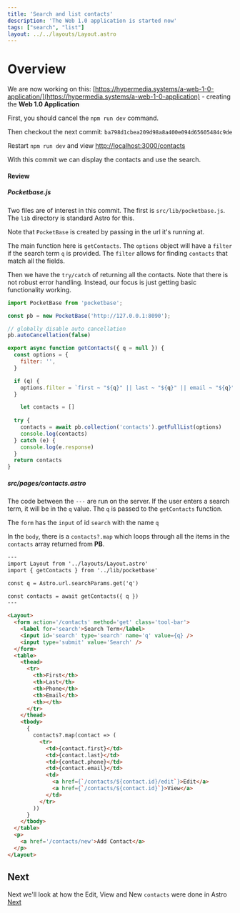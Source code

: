 ```yaml
---
title: 'Search and list contacts'
description: 'The Web 1.0 application is started now'
tags: ["search", "list"]
layout: ../../layouts/Layout.astro
---
```

# Overview 
We are now working on this: [https://hypermedia.systems/a-web-1-0-application/](https://hypermedia.systems/a-web-1-0-application) - creating the **Web 1.0 Application**

First, you should cancel the `npm run dev` command.

Then checkout the next commit: `ba798d1cbea209d98a8a400e094d65605484c9de`

Restart `npm run dev` and view [http://localhost:3000/contacts](http://localhost:3000/contacts)

With this commit we can display the contacts and use the search.

#### Review
##### Pocketbase.js
Two files are of interest in this commit. The first is `src/lib/pocketbase.js`.  The `lib` directory is standard Astro for this.

Note that `PocketBase` is created by passing in the url it's running at.

The main function here is `getContacts`.  The `options` object will have a `filter` if the search term `q` is provided.  The `filter` allows for finding `contacts` that match all the fields.

Then we have the `try/catch` of returning all the contacts.  Note that there is not robust error handling.  Instead, our focus is just getting basic functionality working.

```js
import PocketBase from 'pocketbase';

const pb = new PocketBase('http://127.0.0.1:8090');

// globally disable auto cancellation
pb.autoCancellation(false)

export async function getContacts({ q = null }) {
  const options = {
    filter: '',
  }

  if (q) {
    options.filter = `first ~ "${q}" || last ~ "${q}" || email ~ "${q}" || phone ~ "${q}"`
  }

    let contacts = []
    
  try {
    contacts = await pb.collection('contacts').getFullList(options)
    console.log(contacts)
  } catch (e) {
    console.log(e.response)
  }
  return contacts
}
```
##### src/pages/contacts.astro
The code between the `---` are run on the server.  If the user enters a search term, it will be in the `q` value. The `q` is passed to the `getContacts` function.

The `form` has the `input` of id `search` with the name `q`

In the `body`, there is a `contacts?.map` which loops through all the items in the `contacts` array returned from **PB**.  
```html
---
import Layout from '../layouts/Layout.astro'
import { getContacts } from '../lib/pocketbase'

const q = Astro.url.searchParams.get('q')

const contacts = await getContacts({ q })
---

<Layout>
  <form action='/contacts' method='get' class='tool-bar'>
    <label for='search'>Search Term</label>
    <input id='search' type='search' name='q' value={q} />
    <input type='submit' value='Search' />
  </form>
  <table>
    <thead>
      <tr>
        <th>First</th>
        <th>Last</th>
        <th>Phone</th>
        <th>Email</th>
        <th></th>
      </tr>
    </thead>
    <tbody>
      {
        contacts?.map(contact => (
          <tr>
            <td>{contact.first}</td>
            <td>{contact.last}</td>
            <td>{contact.phone}</td>
            <td>{contact.email}</td>
            <td>
              <a href={`/contacts/${contact.id}/edit`}>Edit</a>
              <a href={`/contacts/${contact.id}`}>View</a>
            </td>
          </tr>
        ))
      }
    </tbody>
  </table>
  <p>
    <a href='/contacts/new'>Add Contact</a>
  </p>
</Layout>
```

## Next
Next we'll look at how the Edit, View and New `contacts` were done in Astro
<a href="/posts/post-7">Next</a>